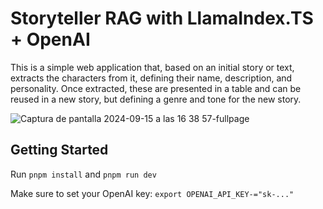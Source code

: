 # Storyteller RAG with LlamaIndex.TS + OpenAI

This is a simple web application that, based on an initial story or text, extracts the characters from it, defining their name, description, and personality. Once extracted, these are presented in a table and can be reused in a new story, but defining a genre and tone for the new story.

![Captura de pantalla 2024-09-15 a las 16 38 57-fullpage](https://github.com/user-attachments/assets/ed93bf3b-115f-47be-b615-f283c65e67c2)

## Getting Started

Run `pnpm install` and `pnpm run dev`

Make sure to set your OpenAI key: `export OPENAI_API_KEY-="sk-..."`
